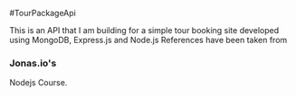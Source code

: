 #TourPackageApi

This is an API that I am building for a simple tour booking site developed using MongoDB, Express.js and Node.js
References have been taken from <h3>Jonas.io's</h3> Nodejs Course. 
